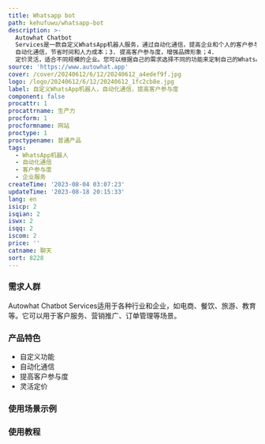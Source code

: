 ```yaml
---
title: Whatsapp bot
path: kehufuwu/whatsapp-bot
description: >-
  Autowhat Chatbot
  Services是一款自定义WhatsApp机器人服务，通过自动化通信，提高企业和个人的客户参与度。该产品具有以下优势：1. 自定义功能，满足各种需求；2.
  自动化通信，节省时间和人力成本；3. 提高客户参与度，增强品牌形象；4.
  定价灵活，适合不同规模的企业。您可以根据自己的需求选择不同的功能来定制自己的WhatsApp机器人。
source: 'https://www.autowhat.app'
cover: /cover/20240612/6/12/20240612_a4edef9f.jpg
logo: /logo/20240612/6/12/20240612_1fc2cb8e.jpg
label: 自定义WhatsApp机器人，自动化通信，提高客户参与度
component: false
procattr: 1
procattrname: 生产力
procform: 1
procformname: 网站
proctype: 1
proctypename: 普通产品
tags:
  - WhatsApp机器人
  - 自动化通信
  - 客户参与度
  - 企业服务
createTime: '2023-08-04 03:07:23'
updateTime: '2023-08-18 20:15:33'
lang: en
isicp: 2
isqian: 2
iswx: 2
isqq: 2
iscom: 2
price: ''
catname: 聊天
sort: 8228
---
```




### 需求人群
Autowhat Chatbot Services适用于各种行业和企业，如电商、餐饮、旅游、教育等。它可以用于客户服务、营销推广、订单管理等场景。

### 产品特色
- 自定义功能
- 自动化通信
- 提高客户参与度
- 灵活定价

### 使用场景示例


### 使用教程


  
